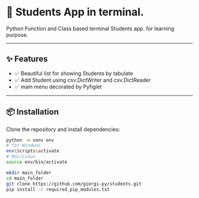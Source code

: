 # 🚀 Students App in terminal.

Python Function and Class based terminal Students app. for learning purpose.

---

## ✨ Features
- ✅ Beautiful list for showing Students by tabulate
- ✅ Add Student using csv.DictWriter and csv.DictReader
- ✅ main menu decorated by Pyfiglet

---

## 📦 Installation

Clone the repository and install dependencies:

```bash
python -m venv env
# for Windwos 
env\Scripts\activate
# Mac/Linux
source env/bin/activate
```
```bash
mkdir main_folder
cd main_folder
git clone https://github.com/giorgi-py/students.git
pip install -r required_pip_modules.txt
```

